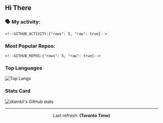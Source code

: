 ## Hi There

### 🗣 My activity:

```
<!--GITHUB_ACTIVITY:{"rows": 5, "raw": true}-->
```

### Most Popular Repos:

```
<!--GITHUB_REPOS:{"rows": 5, "raw": true}-->
```

### Top Languages

![Top Langs](https://github-readme-stats.vercel.app/api/top-langs/?username=diamkil&layout=compact&langs_count=10)

### Stats Card

![diamkil's GitHub stats](https://github-readme-stats.vercel.app/api?username=diamkil&count_private=true&show_icons=true)

---

<p align="center">
  Last refresh: 
  <b><!--TIMESTAMP:{"format": "dddd, MMMM Do YYYY, h:mm:ss", "tz": "America/Toronto"}--> (Toronto Time)</b>
</p>
